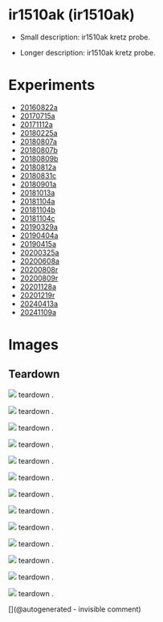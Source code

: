 # ir1510ak (ir1510ak)

* Small description: ir1510ak kretz probe.

* Longer description: ir1510ak kretz probe.

# Experiments

* [20160822a](/include/experiments/auto/20160822a.md)
* [20170715a](/include/experiments/auto/20170715a.md)
* [20171112a](/include/experiments/auto/20171112a.md)
* [20180225a](/include/experiments/auto/20180225a.md)
* [20180807a](/include/experiments/auto/20180807a.md)
* [20180807b](/include/experiments/auto/20180807b.md)
* [20180809b](/include/experiments/auto/20180809b.md)
* [20180812a](/include/experiments/auto/20180812a.md)
* [20180831c](/include/experiments/auto/20180831c.md)
* [20180901a](/include/experiments/auto/20180901a.md)
* [20181013a](/include/experiments/auto/20181013a.md)
* [20181104a](/include/experiments/auto/20181104a.md)
* [20181104b](/include/experiments/auto/20181104b.md)
* [20181104c](/include/experiments/auto/20181104c.md)
* [20190329a](/include/experiments/auto/20190329a.md)
* [20190404a](/include/experiments/auto/20190404a.md)
* [20190415a](/include/experiments/auto/20190415a.md)
* [20200325a](/include/experiments/auto/20200325a.md)
* [20200608a](/include/experiments/auto/20200608a.md)
* [20200808r](/include/experiments/auto/20200808r.md)
* [20200809r](/include/experiments/auto/20200809r.md)
* [20201128a](/include/experiments/auto/20201128a.md)
* [20201219r](/include/experiments/auto/20201219r.md)
* [20240413a](/include/experiments/auto/20240413a.md)
* [20241109a](/include/experiments/auto/20241109a.md)


# Images

## Teardown 

![](/include/images/ir1510ak/DSC_0211.jpg)
teardown
.

![](/include/images/ir1510ak/DSC_0212.jpg)
teardown
.

![](/include/images/ir1510ak/DSC_0214.jpg)
teardown
.

![](/include/images/ir1510ak/DSC_0225.jpg)
teardown
.

![](/include/images/ir1510ak/DSC_0229.jpg)
teardown
.

![](/include/images/ir1510ak/DSC_0232.jpg)
teardown
.

![](/include/images/ir1510ak/DSC_0238.jpg)
teardown
.

![](/include/images/ir1510ak/DSC_0239.jpg)
teardown
.

![](/include/images/ir1510ak/DSC_0242.jpg)
teardown
.

![](/include/images/ir1510ak/DSC_0249.jpg)
teardown
.

![](/include/images/ir1510ak/DSC_0260.jpg)
teardown
.

![](/include/images/ir1510ak/IR1510AK-.jpg)
teardown
.

![](/include/probes/viewmes/ir1510ak.jpg)
teardown
.





[](@autogenerated - invisible comment)